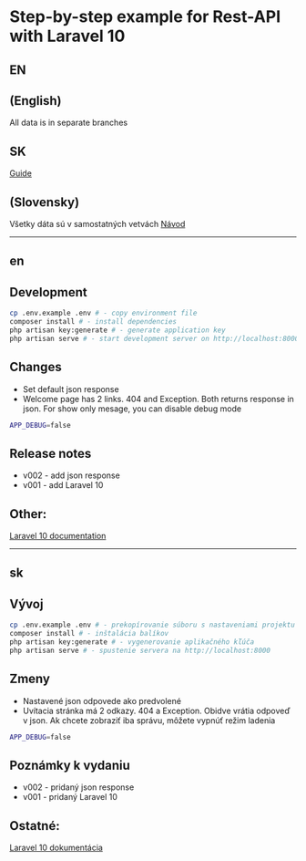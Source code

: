 # Step-by-step example for Rest-API with Laravel 10

## EN
## (English)
All data is in separate branches

## SK
[Guide](#en)
## (Slovensky)
Všetky dáta sú v samostatných vetvách
[Návod](#sk)

---
## en

## Development
```bash
cp .env.example .env # - copy environment file
composer install # - install dependencies
php artisan key:generate # - generate application key
php artisan serve # - start development server on http://localhost:8000
```

## Changes
- Set default json response
- Welcome page has 2 links. 404 and Exception. Both returns response in json. For show only mesage, you can disable debug mode
```bash
APP_DEBUG=false
```


## Release notes
- v002 - add json response
- v001 - add Laravel 10

## Other:
[Laravel 10 documentation](https://laravel.com/docs/10.x)


---

## sk

## Vývoj
```bash
cp .env.example .env # - prekopírovanie súboru s nastaveniami projektu
composer install # - inštalácia balíkov
php artisan key:generate # - vygenerovanie aplikačného kľúča
php artisan serve # - spustenie servera na http://localhost:8000
```

## Zmeny
- Nastavené json odpovede ako predvolené
- Uvítacia stránka má 2 odkazy. 404 a Exception. Obidve vrátia odpoveď v json. Ak chcete zobraziť iba správu, môžete vypnúť režim ladenia
```bash
APP_DEBUG=false
```

## Poznámky k vydaniu
- v002 - pridaný json response
- v001 - pridaný Laravel 10

## Ostatné:
[Laravel 10 dokumentácia](https://laravel.com/docs/10.x)

